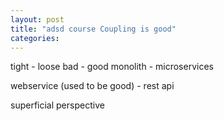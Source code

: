 ```yaml
---
layout: post
title: "adsd course Coupling is good"
categories:
---
```

tight - loose
bad - good
monolith - microservices

webservice (used to be good) - rest api


superficial perspective